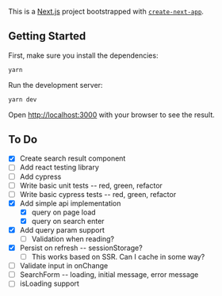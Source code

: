 This is a [Next.js](https://nextjs.org/) project bootstrapped with [`create-next-app`](https://github.com/vercel/next.js/tree/canary/packages/create-next-app).

## Getting Started

First, make sure you install the dependencies:

```bash
yarn
```

Run the development server:

```bash
yarn dev
```

Open [http://localhost:3000](http://localhost:3000) with your browser to see the result.

## To Do

- [x] Create search result component
- [ ] Add react testing library
- [ ] Add cypress
- [ ] Write basic unit tests -- red, green, refactor
- [ ] Write basic cypress tests -- red, green, refactor
- [x] Add simple api implementation
  - [x] query on page load
  - [x] query on search enter
- [x] Add query param support
  - [ ] Validation when reading?
- [x] Persist on refresh -- sessionStorage?
  - [ ] This works based on SSR. Can I cache in some way?
- [ ] Validate input in onChange
- [ ] SearchForm -- loading, initial message, error message
- [ ] isLoading support
